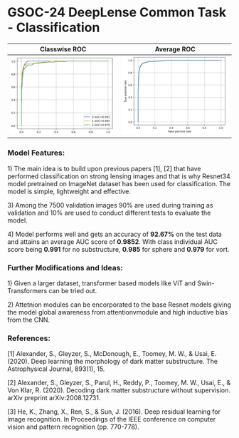 # GSOC-24 DeepLense Common Task - Classification



Classwise ROC             |  Average ROC
:-------------------------:|:-------------------------:
![ROC plot showing individual ROC curves for all three classes](https://github.com/AarjavSatia/GSOC-24_DeepLense_Common_Task/blob/main/Images_ROC/MultiROC_1.png?raw=true)  | ![ROC plot showing an average ROC curve for all three classes](https://github.com/AarjavSatia/GSOC-24_DeepLense_Common_Task/blob/main/Images_ROC/MultiROC_2.png?raw=true)

### Model Features:

<p>1) The main idea is to build upon previous papers [1], [2] that have performed classification on strong lensing images and that is why Resnet34 model pretrained on ImageNet dataset has been used for classification. The model is simple, lightweight and effective.</p>
<p>3) Among the 7500 validation images 90% are used during training as validation and 10% are used to conduct different tests to evaluate the model.</p>
<p>4) Model performs well and gets an accuracy of <strong>92.67%</strong> on the test data and attains an average AUC score of <strong>0.9852</strong>.
With class individual AUC score being <strong>0.991</strong> for no substructure, <strong>0.985</strong> for sphere and <strong>0.979</strong> for vort. </p>



### Further Modifications and Ideas:
<p>1) Given a larger dataset, transformer based models like ViT and Swin-Transformers can be tried out.</p>
<p>2) Attetnion modules can be encorporated to the base Resnet models giving the model global awareness from attentionvmodule and high inductive bias from the CNN.</p>

### References:
<p>[1] Alexander, S., Gleyzer, S., McDonough, E., Toomey, M. W., & Usai, E. (2020). Deep learning the morphology of dark matter substructure. The Astrophysical Journal, 893(1), 15.</p> 
<p>[2] Alexander, S., Gleyzer, S., Parul, H., Reddy, P., Toomey, M. W., Usai, E., & Von Klar, R. (2020). Decoding dark matter substructure without supervision. arXiv preprint arXiv:2008.12731.</p>
<p>[3] He, K., Zhang, X., Ren, S., & Sun, J. (2016). Deep residual learning for image recognition. In Proceedings of the IEEE conference on computer vision and pattern recognition (pp. 770-778).</p>




